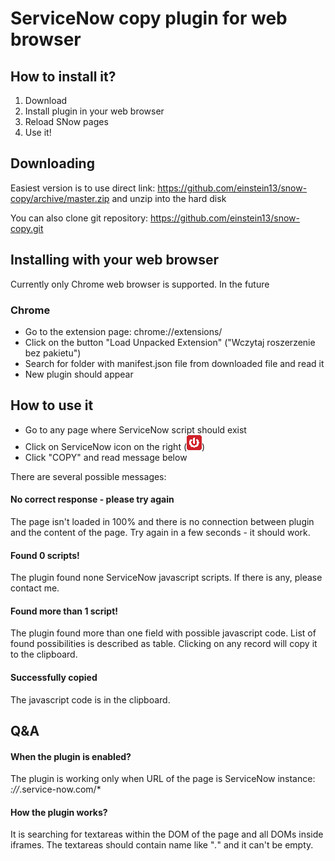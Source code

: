 # ServiceNow copy plugin for web browser

## How to install it?

1. Download
2. Install plugin in your web browser
3. Reload SNow pages
4. Use it!

## Downloading

Easiest version is to use direct link: https://github.com/einstein13/snow-copy/archive/master.zip and unzip into the hard disk

You can also clone git repository: https://github.com/einstein13/snow-copy.git

## Installing with your web browser

Currently only Chrome web browser is supported. In the future 

### Chrome

* Go to the extension page: chrome://extensions/
* Click on the button "Load Unpacked Extension" ("Wczytaj roszerzenie bez pakietu")
* Search for folder with manifest.json file from downloaded file and read it
* New plugin should appear

## How to use it

* Go to any page where ServiceNow script should exist
* Click on ServiceNow icon on the right (![ServiceNow](https://github.com/einstein13/snow-copy/blob/master/icons/SNOW_Icon_small.png))
* Click "COPY" and read message below

There are several possible messages:

#### No correct response - please try again
The page isn't loaded in 100% and there is no connection between plugin and the content of the page. Try again in a few seconds - it should work.

#### Found 0 scripts!
The plugin found none ServiceNow javascript scripts. If there is any, please contact me.

#### Found more than 1 script!
The plugin found more than one field with possible javascript code. List of found possibilities is described as table. Clicking on any record will copy it to the clipboard.

#### Successfully copied
The javascript code is in the clipboard.

## Q&A

#### When the plugin is enabled?

The plugin is working only when URL of the page is ServiceNow instance: *://*.service-now.com/*

#### How the plugin works?

It is searching for textareas within the DOM of the page and all DOMs inside iframes. The textareas should contain name like "*.*" and it can't be empty.
